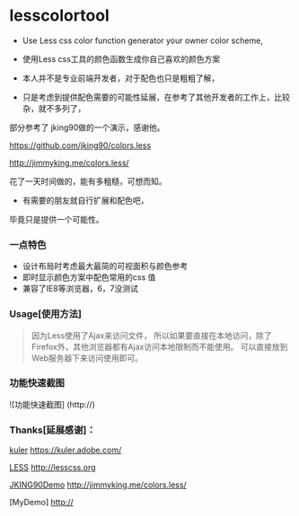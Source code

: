 lesscolortool
=============

* Use Less css color function generator your owner color scheme,
* 使用Less css工具的颜色函数生成你自己喜欢的颜色方案

* 本人并不是专业前端开发者，对于配色也只是粗粗了解，
* 只是考虑到提供配色需要的可能性延展，在参考了其他开发者的工作上，比较杂，就不多列了，

部分参考了 jking90做的一个演示，感谢他。

<https://github.com/jking90/colors.less>

<http://jimmyking.me/colors.less/>

花了一天时间做的，能有多粗糙，可想而知。
* 有需要的朋友就自行扩展和配色吧，

毕竟只是提供一个可能性。

### 一点特色

* 设计布局时考虑最大最简的可视面积与颜色参考
* 即时显示颜色方案中配色常用的css 值
* 兼容了IE8等浏览器，6，7没测试

### Usage[使用方法]

> 因为Less使用了Ajax来访问文件，
> 所以如果要直接在本地访问，除了Firefox外，其他浏览器都有Ajax访问本地限制而不能使用。
> 可以直接放到Web服务器下来访问使用即可。

### 功能快速截图

![功能快速截图] (http://)

### Thanks[延展感谢]：

[kuler](https://kuler.adobe.com/) <https://kuler.adobe.com/>

[LESS](http://lesscss.org) <http://lesscss.org>

[JKING90Demo](http://jimmyking.me/colors.less/) <http://jimmyking.me/colors.less/>

[MyDemo] <http://>
